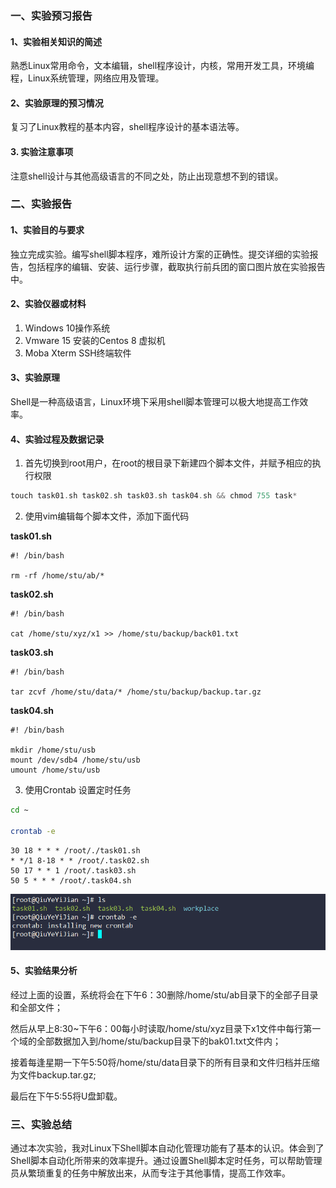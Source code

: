 ### 一、实验预习报告

#### 1、实验相关知识的简述

熟悉Linux常用命令，文本编辑，shell程序设计，内核，常用开发工具，环境编程，Linux系统管理，网络应用及管理。

#### 2、实验原理的预习情况

复习了Linux教程的基本内容，shell程序设计的基本语法等。

#### 3. 实验注意事项

注意shell设计与其他高级语言的不同之处，防止出现意想不到的错误。

### 二、实验报告

#### 1、实验目的与要求

独立完成实验。编写shell脚本程序，难所设计方案的正确性。提交详细的实验报告，包括程序的编辑、安装、运行步骤，截取执行前兵团的窗口图片放在实验报告中。

#### 2、实验仪器或材料

1. Windows 10操作系统
2. Vmware 15 安装的Centos 8 虚拟机
3. Moba Xterm SSH终端软件

#### 3、实验原理

Shell是一种高级语言，Linux环境下采用shell脚本管理可以极大地提高工作效率。

#### 4、实验过程及数据记录

1. 首先切换到root用户，在root的根目录下新建四个脚本文件，并赋予相应的执行权限

```c
touch task01.sh task02.sh task03.sh task04.sh && chmod 755 task*
```

2. 使用vim编辑每个脚本文件，添加下面代码

**task01.sh**

```shell
#! /bin/bash

rm -rf /home/stu/ab/*
```

**task02.sh**

```shell
#! /bin/bash

cat /home/stu/xyz/x1 >> /home/stu/backup/back01.txt
```

**task03.sh**

```shell
#! /bin/bash

tar zcvf /home/stu/data/* /home/stu/backup/backup.tar.gz
```

**task04.sh**

```shell
#! /bin/bash

mkdir /home/stu/usb
mount /dev/sdb4 /home/stu/usb
umount /home/stu/usb
```

3. 使用Crontab 设置定时任务

```bash
cd ~

crontab -e
```

```shell
30 18 * * * /root/./task01.sh
* */1 8-18 * * /root/.task02.sh
50 17 * * 1 /root/.task03.sh
50 5 * * * /root/.task04.sh
```

![image-20200619000210518](%E5%AE%9E%E9%AA%8C%E5%85%AB%20%E7%BB%BC%E5%90%88%E5%AE%9E%E9%AA%8C.assets/image-20200619000210518.png)



#### 5、实验结果分析

经过上面的设置，系统将会在下午6：30删除/home/stu/ab目录下的全部子目录和全部文件；

然后从早上8:30~下午6：00每小时读取/home/stu/xyz目录下x1文件中每行第一个域的全部数据加入到/home/stu/backup目录下的bak01.txt文件内；

接着每逢星期一下午5:50将/home/stu/data目录下的所有目录和文件归档并压缩为文件backup.tar.gz;

最后在下午5:55将U盘卸载。

### 三、实验总结

通过本次实验，我对Linux下Shell脚本自动化管理功能有了基本的认识。体会到了Shell脚本自动化所带来的效率提升。通过设置Shell脚本定时任务，可以帮助管理员从繁琐重复的任务中解放出来，从而专注于其他事情，提高工作效率。

